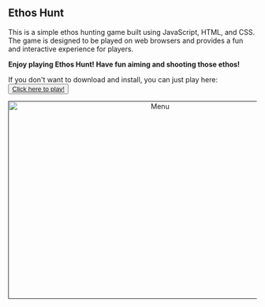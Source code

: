 
<h2 align="">Ethos Hunt</h2>
This is a simple ethos hunting game built using JavaScript, HTML, and CSS. The game is designed to be played on web browsers and provides a fun and interactive experience for players.
<b><p>Enjoy playing Ethos Hunt! Have fun aiming and shooting those ethos! </p></b>
If you don't want to download and install, you can just play here:
<button><a href="https://ethoshunt.vercel.app/" target="_blank">Click here to
play!</a></button>

<p align="center">
  <a href="" rel="noopener">
 <img width=600px height=400px src="https://ibb.co/4gJyLcM7/menu.png" alt="Menu"></a>
</p>
